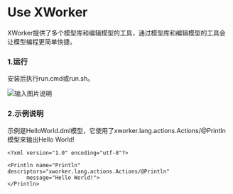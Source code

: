 # Use XWorker
XWorker提供了多个模型库和编辑模型的工具，通过模型库和编辑模型的工具会让模型编程更简单快捷。

### 1.运行
安装后执行run.cmd或run.sh。

![输入图片说明](https://images.gitee.com/uploads/images/2021/0930/103612_83ce40fb_493262.jpeg "usexworker.jpg")

### 2.示例说明
示例是HelloWorld.dml模型，它使用了xworker.lang.actions.Actions/@Println模型来输出Hello World!
```
<?xml version="1.0" encoding="utf-8"?>
 
<Println name="Println" descriptors="xworker.lang.actions.Actions/@Println"
      message="Hello World!">
</Println>
```